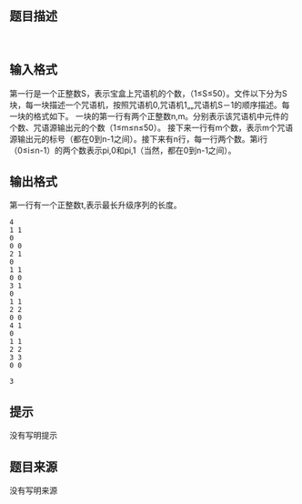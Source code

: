 


## 题目描述
 
## 输入格式
第一行是一个正整数S，表示宝盒上咒语机的个数，（1≤S≤50）。文件以下分为S块，每一块描述一个咒语机，按照咒语机0,咒语机1„„咒语机S－1的顺序描述。每一块的格式如下。 一块的第一行有两个正整数n,m。分别表示该咒语机中元件的个数、咒语源输出元的个数（1≤m≤n≤50）。 接下来一行有m个数，表示m个咒语源输出元的标号（都在0到n-1之间）。接下来有n行，每一行两个数。第i行（0≤i≤n-1）的两个数表示pi,0和pi,1（当然，都在0到n-1之间）。
## 输出格式
第一行有一个正整数t,表示最长升级序列的长度。

```input1
4
1 1
0
0 0
2 1
0
1 1
0 0
3 1
0
1 1
2 2
0 0
4 1
0
1 1
2 2
3 3
0 0

```
```output1
3
```

## 提示
没有写明提示
## 题目来源
没有写明来源



